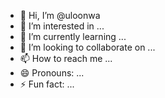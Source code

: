 - 👋 Hi, I’m @uloonwa
- 👀 I’m interested in ...
- 🌱 I’m currently learning ...
- 💞️ I’m looking to collaborate on ...
- 📫 How to reach me ...
- 😄 Pronouns: ...
- ⚡ Fun fact: ...

<!---
uloonwa/uloonwa is a ✨ special ✨ repository because its `README.md` (this file) appears on your GitHub profile.
You can click the Preview link to take a look at your changes.
--->
